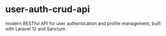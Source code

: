 # user-auth-crud-api
 modern RESTful API for user authentication and profile management, built with Laravel 12 and Sanctum.
